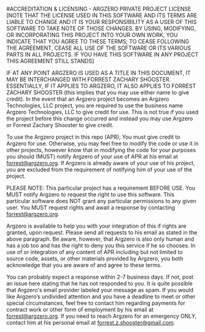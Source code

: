 #ACCREDITATION & LICENSING - ARGZERO PRIVATE PROJECT LICENSE
[NOTE THAT THE LICENSE USED IN THIS SOFTWARE AND ITS TERMS ARE LIABLE TO CHANGE AND IT IS YOUR RESPONSIBILITY AS A USER OF THIS SOFTWARE TO TAKE NOTE OF THOSE CHANGES. BY USING, MODIFYING, OR INCORPORATING THIS PROJECT INTO YOUR OWN WORK, YOU INDICATE THAT YOU AGREE TO THESE TERMS; TO CEASE FOLLOWING THE AGREEMENT, CEASE ALL USE OF THE SOFTWARE OR ITS VARIOUS PARTS IN ALL PROJECTS. IF YOU HAVE THIS SOFTWARE IN ANY PROJECT THIS AGREEMENT STILL STANDS]

IF AT ANY POINT ARGZERO IS USED AS A TITLE IN THIS DOCUMENT, IT MAY BE INTERCHANGED WITH FORREST ZACHARY SHOOSTER. ESSENTIALLY, IF IT APPLIES TO ARGZERO, IT ALSO APPLIES TO FORREST ZACHARY SHOOSTER (this implies that you may use either name to give credit). In the event that an Argzero project becomes an Argzero Technologies, LLC project, you are required to use the business name Argzero Technologies, LLC to give credit for use. This is not true if you used the project before this change occurred and instead you may use Argzero or Forrest Zachary Shooster to give credit. 

To use the Argzero project in this repo (APR), You must give credit to Argzero for use. Otherwise, you may feel free to modify the code or use it in other projects, however know that in modifying the code for your purposes you should (MUST) notify Argzero of your use of APR at his email at forrest@argzero.org. If Argzero is already aware of your use of his project, you are excluded from the requirement of notifying him of your use of the project.

PLEASE NOTE: This particular project has a requirement BEFORE USE. You MUST notify Argzero to request the right to use this software. This particular software does NOT grant any particular permissions to any given user. You MUST request rights and await a response by contacting forrest@argzero.org.

Argzero is available to help you with your integration of this if rights are granted, upon request. Please send all requests to his email as stated in the above paragraph. Be aware, however, that Argzero is also only human and has a job too and has the right to deny you this service if he so chooses. In use of or integration of any content of APR including but not limited to source code, assets, or other materials provided by Argzero, you both acknowledge that you are aware of and agree to these terms. 

You can probably expect a response within 2-7 business days. If not, post an issue here stating that he has not responded to you. It is quite possible that Argzero's email provider labeled your message as spam. If you would like Argzero’s undivided attention and you have a deadline to meet or other special circumstances, feel free to contact him regarding payments for contract work or other form of employment by his email at forrest@argzero.org. If you need to reach Argzero for an emergency ONLY, contact him at his personal email at forrest.z.shooster@gmail.com.
